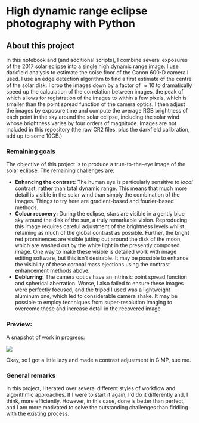 # High dynamic range eclipse photography with Python

## About this project

In this notebook and (and additional scripts), I combine several exposures of the 2017 solar eclipse into a single high dynamic range image. I use darkfield analysis to estimate the noise floor of the Canon 600-D camera I used. I use an edge detection algorithm to find a first estimate of the centre of the solar disk. I crop the images down by a factor of $\approx 10$ to dramatically speed up the calculation of the correlation between images, the peak of which allows for registration of the images to within a few pixels, which is smaller than the point spread function of the camera optics. I then adjust the images by exposure time and compute the average RGB brightness of each point in the sky around the solar eclipse, including the solar wind whose brightness varies by four orders of magnitude. Images are not included in this repository (the raw CR2 files, plus the darkfield calibration, add up to some 10GB.)

### Remaining goals

The objective of this project is to produce a true-to-the-eye image of the solar eclipse. The remaining challenges are:
* **Enhancing the contrast:** The human eye is particularly sensitive to *local* contrast, rather than total dynamic range. This means that much more detail is visible in the solar wind than simply the combination of the images. Things to try here are gradient-based and fourier-based methods.
* **Colour recovery:** During the eclipse, stars are visible in a gently blue sky around the disk of the sun, a truly remarkable vision. Reproducing this image requires careful adjustment of the brightness levels whilst retaining as much of the global contrast as possible. Further, the bright red prominences are visible jutting out around the disk of the moon, which are washed out by the white light in the presently composed image. One way to make these visible is detailed work with image editing software, but this isn't desirable. It may be possible to enhance the visibility of these coronal mass ejections using the contrast enhancement methods above.
* **Deblurring:** The camera optics have an intrinsic point spread function and spherical aberration. Worse, I also failed to ensure these images were perfectly focused, and the tripod I used was a lightweight aluminum one, which led to considerable camera shake. It may be possible to employ techniques from super-resolution imaging to overcome these and increase detail in the recovered image.

### Preview:

A snapshot of work in progress:

![](./demo/16bit_master_gimp_compress.png)

Okay, so I got a little lazy and made a contrast adjustment in GIMP, sue me.

### General remarks

In this project, I iterated over several different styles of workflow and algorithmic approaches. If I were to start it again, I'd do it differently and, I think, more efficiently. However, in this case, done is better than perfect, and I am more motivated to solve the outstanding challenges than fiddling with the existing process. 
